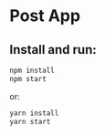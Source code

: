 # Post App

## Install and run:

```sh
npm install
npm start
```

or:

```sh
yarn install
yarn start
```
